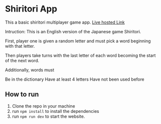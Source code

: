 # Shiritori App
This a basic shiritori multiplayer game app. [Live hosted Link](https://shiritori-app.vercel.app/)

Intruction: This is an English version of the Japanese game Shiritori.

First, player one is given a random letter and must pick a word beginning with that letter.

Then players take turns with the last letter of each word becoming the start of the next word.

Additionally, words must

Be in the dictionary
Have at least 4 letters
Have not been used before

## How to run
1. Clone the repo in your machine
2. run `npm install` to install the dependencies
3. run `npm run dev` to start the website.
